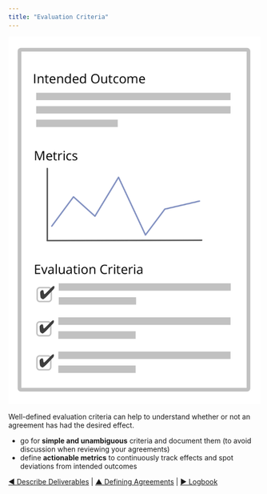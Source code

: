 ```yaml
---
title: "Evaluation Criteria"
---
```



![right,fit](img/templates/outcome-and-criteria.png)

Well-defined evaluation criteria can help to understand whether or not an agreement has had the desired effect.

-   go for **simple and unambiguous** criteria and document them (to avoid discussion when reviewing your agreements)
-   define **actionable metrics** to continuously track effects and spot deviations from intended outcomes


[&#9664; Describe Deliverables](describe-deliverables.html) | [&#9650; Defining Agreements](defining-agreements.html) | [&#9654; Logbook](logbook.html)

